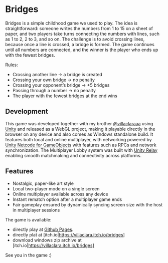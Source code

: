 # Bridges

Bridges is a simple childhood game we used to play. The idea is straightforward: someone writes the numbers from 1 to 15 on a sheet of paper, and two players take turns connecting the numbers with lines, such as 1 to 2, 2 to 3, and so on. The challenge is to avoid crossing lines, because once a line is crossed, a bridge is formed. The game continues until all numbers are connected, and the winner is the player who ends up with the fewest bridges.

Rules:
- Crossing another line → a bridge is created
- Crossing your own bridge → no penalty
- Crossing your opponent’s bridge → +5 bridges
- Passing through a number → no penalty
- The player with the fewest bridges at the end wins

## Development
This game was developed together with my brother [@villaclaraaa](https://github.com/villaclaraaa) using [Unity](https://unity.com/) and released as a WebGL project, making it playable directly in the browser on any device and also comes as Windows standalone build. It features both local and online multiplayer, with networking powered by [Unity Netcode for GameObjects](https://docs.unity3d.com/Packages/com.unity.netcode.gameobjects@2.4/manual/index.html) with features such as RPCs and network synchronization. The Multiplayer Lobby system was built with [Unity Relay](https://unity.com/products/relay) enabling smooth matchmaking and connectivity across platforms. 

## Features
- Nostalgic, paper-like art style
- Local two-player mode on a single screen
- Online multiplayer available across any device
- Instant rematch option after a multiplayer game ends
- Fair gameplay ensured by dynamically syncing screen size with the host in multiplayer sessions

The game is available:
- directly play at [Github Pages](https://villaclara.github.io/bridges). 
- directly plat at [itch.io|https://villaclara.itch.io/bridges]
- download windows zip archive at [itch.io|https://villaclara.itch.io/bridges]

See you in the game :)
